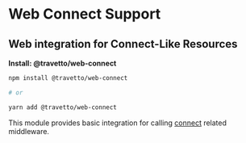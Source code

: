 <!-- This file was generated by @travetto/doc and should not be modified directly -->
<!-- Please modify https://github.com/travetto/travetto/tree/main/module/web-connect/DOC.tsx and execute "npx trv doc" to rebuild -->
# Web Connect Support

## Web integration for Connect-Like Resources

**Install: @travetto/web-connect**
```bash
npm install @travetto/web-connect

# or

yarn add @travetto/web-connect
```

This module provides basic integration for calling [connect](https://github.com/senchalabs/connect) related middleware.
